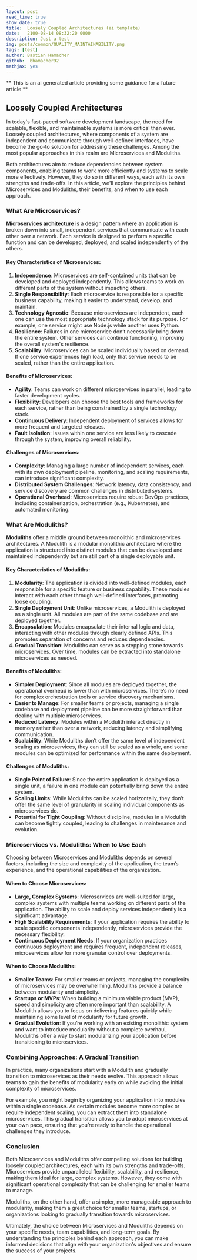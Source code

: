 ```yaml
---
layout: post
read_time: true
show_date: true
title:  Loosely Coupled Architectures (ai template)
date:   2100-08-14 08:32:20 0000
description: Just a test
img: posts/common/QUALITY_MAINTAINABILITY.png 
tags: [test]
author: Bastian Hamacher
github:  bhamacher92
mathjax: yes
---
```


** This is an ai generated article providing some guidance for a future article **

## Loosely Coupled Architectures

In today's fast-paced software development landscape, the need for scalable, flexible, and maintainable systems is more critical than ever. Loosely coupled architectures, where components of a system are independent and communicate through well-defined interfaces, have become the go-to solution for addressing these challenges. Among the most popular approaches in this realm are Microservices and Moduliths.

Both architectures aim to reduce dependencies between system components, enabling teams to work more efficiently and systems to scale more effectively. However, they do so in different ways, each with its own strengths and trade-offs. In this article, we'll explore the principles behind Microservices and Moduliths, their benefits, and when to use each approach.

### What Are Microservices?

**Microservices architecture** is a design pattern where an application is broken down into small, independent services that communicate with each other over a network. Each service is designed to perform a specific function and can be developed, deployed, and scaled independently of the others.

#### Key Characteristics of Microservices:
1. **Independence**: Microservices are self-contained units that can be developed and deployed independently. This allows teams to work on different parts of the system without impacting others.
2. **Single Responsibility**: Each microservice is responsible for a specific business capability, making it easier to understand, develop, and maintain.
3. **Technology Agnostic**: Because microservices are independent, each one can use the most appropriate technology stack for its purpose. For example, one service might use Node.js while another uses Python.
4. **Resilience**: Failures in one microservice don’t necessarily bring down the entire system. Other services can continue functioning, improving the overall system's resilience.
5. **Scalability**: Microservices can be scaled individually based on demand. If one service experiences high load, only that service needs to be scaled, rather than the entire application.

#### Benefits of Microservices:
- **Agility**: Teams can work on different microservices in parallel, leading to faster development cycles.
- **Flexibility**: Developers can choose the best tools and frameworks for each service, rather than being constrained by a single technology stack.
- **Continuous Delivery**: Independent deployment of services allows for more frequent and targeted releases.
- **Fault Isolation**: Issues within one service are less likely to cascade through the system, improving overall reliability.

#### Challenges of Microservices:
- **Complexity**: Managing a large number of independent services, each with its own deployment pipeline, monitoring, and scaling requirements, can introduce significant complexity.
- **Distributed System Challenges**: Network latency, data consistency, and service discovery are common challenges in distributed systems.
- **Operational Overhead**: Microservices require robust DevOps practices, including containerization, orchestration (e.g., Kubernetes), and automated monitoring.

### What Are Moduliths?

**Moduliths** offer a middle ground between monolithic and microservices architectures. A Modulith is a modular monolithic architecture where the application is structured into distinct modules that can be developed and maintained independently but are still part of a single deployable unit.

#### Key Characteristics of Moduliths:
1. **Modularity**: The application is divided into well-defined modules, each responsible for a specific feature or business capability. These modules interact with each other through well-defined interfaces, promoting loose coupling.
2. **Single Deployment Unit**: Unlike microservices, a Modulith is deployed as a single unit. All modules are part of the same codebase and are deployed together.
3. **Encapsulation**: Modules encapsulate their internal logic and data, interacting with other modules through clearly defined APIs. This promotes separation of concerns and reduces dependencies.
4. **Gradual Transition**: Moduliths can serve as a stepping stone towards microservices. Over time, modules can be extracted into standalone microservices as needed.

#### Benefits of Moduliths:
- **Simpler Deployment**: Since all modules are deployed together, the operational overhead is lower than with microservices. There’s no need for complex orchestration tools or service discovery mechanisms.
- **Easier to Manage**: For smaller teams or projects, managing a single codebase and deployment pipeline can be more straightforward than dealing with multiple microservices.
- **Reduced Latency**: Modules within a Modulith interact directly in memory rather than over a network, reducing latency and simplifying communication.
- **Scalability**: While Moduliths don’t offer the same level of independent scaling as microservices, they can still be scaled as a whole, and some modules can be optimized for performance within the same deployment.

#### Challenges of Moduliths:
- **Single Point of Failure**: Since the entire application is deployed as a single unit, a failure in one module can potentially bring down the entire system.
- **Scaling Limits**: While Moduliths can be scaled horizontally, they don’t offer the same level of granularity in scaling individual components as microservices do.
- **Potential for Tight Coupling**: Without discipline, modules in a Modulith can become tightly coupled, leading to challenges in maintenance and evolution.

### Microservices vs. Moduliths: When to Use Each

Choosing between Microservices and Moduliths depends on several factors, including the size and complexity of the application, the team’s experience, and the operational capabilities of the organization.

#### When to Choose Microservices:
- **Large, Complex Systems**: Microservices are well-suited for large, complex systems with multiple teams working on different parts of the application. The ability to scale and deploy services independently is a significant advantage.
- **High Scalability Requirements**: If your application requires the ability to scale specific components independently, microservices provide the necessary flexibility.
- **Continuous Deployment Needs**: If your organization practices continuous deployment and requires frequent, independent releases, microservices allow for more granular control over deployments.

#### When to Choose Moduliths:
- **Smaller Teams**: For smaller teams or projects, managing the complexity of microservices may be overwhelming. Moduliths provide a balance between modularity and simplicity.
- **Startups or MVPs**: When building a minimum viable product (MVP), speed and simplicity are often more important than scalability. A Modulith allows you to focus on delivering features quickly while maintaining some level of modularity for future growth.
- **Gradual Evolution**: If you’re working with an existing monolithic system and want to introduce modularity without a complete overhaul, Moduliths offer a way to start modularizing your application before transitioning to microservices.

### Combining Approaches: A Gradual Transition

In practice, many organizations start with a Modulith and gradually transition to microservices as their needs evolve. This approach allows teams to gain the benefits of modularity early on while avoiding the initial complexity of microservices.

For example, you might begin by organizing your application into modules within a single codebase. As certain modules become more complex or require independent scaling, you can extract them into standalone microservices. This gradual transition allows you to adopt microservices at your own pace, ensuring that you’re ready to handle the operational challenges they introduce.

### Conclusion

Both Microservices and Moduliths offer compelling solutions for building loosely coupled architectures, each with its own strengths and trade-offs. Microservices provide unparalleled flexibility, scalability, and resilience, making them ideal for large, complex systems. However, they come with significant operational complexity that can be challenging for smaller teams to manage.

Moduliths, on the other hand, offer a simpler, more manageable approach to modularity, making them a great choice for smaller teams, startups, or organizations looking to gradually transition towards microservices.

Ultimately, the choice between Microservices and Moduliths depends on your specific needs, team capabilities, and long-term goals. By understanding the principles behind each approach, you can make informed decisions that align with your organization's objectives and ensure the success of your projects.